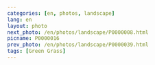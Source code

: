 ```yaml
---
categories: [en, photos, landscape]
lang: en
layout: photo
next_photo: /en/photos/landscape/P0000008.html
picname: P0000016
prev_photo: /en/photos/landscape/P0000039.html
tags: [Green Grass]
---
```

